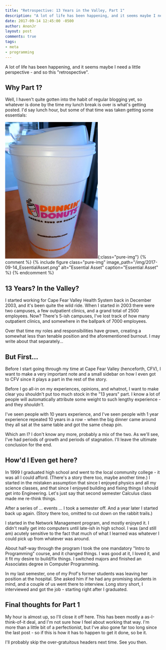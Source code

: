 ```yaml
---
title: "Retrospective: 13 Years in the Valley, Part 1"
description: "A lot of life has been happening, and it seems maybe I need a little perspective - and so this \"retrospective\"."
date: 2017-09-14 12:45:00 -0500
author: AnonJr
layout: post
comments: true
tags:
- meta
- programming
---
```


A lot of life has been happening, and it seems maybe I need a little perspective - and so this "retrospective".

## Why Part 1?

Well, I haven't quite gotten into the habit of regular blogging yet, so whatever is done by the time my lunch break is over is what's getting posted. I'd say lunch hour, but some of that time was taken getting some essentials:
<!--more-->
![Essential Asset](/img/2017-09-14_EssentialAsset.png 'Essential Asset'){:class="pure-img"}
{% comment %}
{% include figure class="pure-img" image_path="/img/2017-09-14_EssentialAsset.png" alt="Essential Asset" caption="Essential Asset" %}
{% endcomment %}

## 13 Years? In the Valley?

I started working for Cape Fear Valley Health System back in December 2003, and it's been quite the wild ride. When I started in 2003 there were two campuses, a few outpatient clinics, and a grand total of 2500 employees. Now? There's 5-ish campuses, I've lost track of how many outpatient clinics, and somewhere in the ballpark of 7000 employees.

Over that time my roles and responsibilities have grown, creating a somewhat less than tenable position and the aforementioned burnout. I may write about that separately&hellip;

## But First&hellip;

Before I start going through my time at Cape Fear Valley (henceforth, CFV), I want to make a very important note and a small sidebar on how I even got to CFV since it plays a part in the rest of the story.

Before I go all-in on my experiences, opinions, and whatnot, I want to make clear you shouldn't put too much stock in the "13 years" part. I know a lot of people will automatically attribute some weight to such lengthy experience - and they *shouldn't*.

I've seen people with 10 years experience, and I've seen people with 1 year experience repeated 10 years in a row - when the big dinner came around they all sat at the same table and got the same cheap pin.

Which am I? I don't know any more, probably a mix of the two. As we'll see, I've had periods of growth and periods of stagnation. I'll leave the ultimate conclusion for the end.

## How'd I Even get here?

In 1999 I graduated high school and went to the local community college - it was all I could afford. (There's a story there too, maybe another time.) I started in the mistaken assumption that since I enjoyed physics and all my science classes, and that since I enjoyed building and fixing things I should get into Engineering. Let's just say that second semester Calculus class made me re-think things.

After a series of &hellip; events &hellip; I took a semester off. And a year later I started back up again. (Story there too, omitted to cut down on the rabbit trails.)

I started in the Network Management program, and mostly enjoyed it. I didn't really get into computers until late-ish in high school. I was (and still am) acutely sensitive to the fact that much of what I learned was whatever I could pick up from whatever was around.

About half-way through the program I took the one mandatory "Intro to Programming" course, and it changed things. I was good at it, I loved it, and it fit my desire to build/fix things. I switched majors and finished an Associates degree in Computer Programming.

In my last semester, one of my Prof's former students was leaving her position at the hospital. She asked him if he had any promising students in mind, and a couple of us went there to interview. Long story short, I interviewed and got the job - starting right after I graduated.

## Final thoughts for Part 1

My hour is almost up, so I'll close it off here. This has been mostly a as-I-think-of-it deal, and I'm not sure how I feel about working that way. I'm more than a little bit of a perfectionist, but I've also gone far too long since the last post - so if this is how it has to happen to get it done, so be it.

I'll probably skip the over-gratuitous headers next time. See you then.